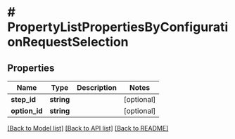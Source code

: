 # # PropertyListPropertiesByConfigurationRequestSelection


## Properties


Name | Type | Description | Notes
------------ | ------------- | ------------- | -------------
**step_id**| **string** |   | [optional]
**option_id**| **string** |   | [optional]


[[Back to Model list]](../../README.md#models) [[Back to API list]](../../README.md#endpoints) [[Back to README]](../../README.md)